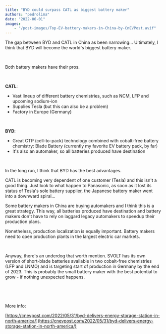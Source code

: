 ```yaml
---
title: "BYD could surpass CATL as biggest battery maker"
authors: "pedrolima"
date: "2022-06-01"
images: 
    - "/post-images/Top-EV-battery-makers-in-China-by-CnEVPost.avif"
---
```


The gap between BYD and CATL in China as been narrowing... Ultimately, I think that BYD will become the world's biggest battery maker.

 

Both battery makers have their pros.

 

**CATL**:

- Vast lineup of different battery chemistries, such as NCM, LFP and upcoming sodium-ion
- Supplies Tesla (but this can also be a problem)
- Factory in Europe (Germany)

 

**BYD**:

- Great CTP (cell-to-pack) technology combined with cobalt-free battery chemistry: Blade Battery (currently my favorite EV battery pack, by far)
- It's also an automaker, so all batteries produced have destination

 

In the long run, I think that BYD has the best advantages.

CATL is becoming very dependent of one customer (Tesla) and this isn't a good thing. Just look to what happen to Panasonic, as soon as it lost its status of Tesla's sole battery supplier, the Japanese battery maker went into a downward spiral...

Some battery makers in China are buying automakers and I think this is a great strategy. This way, all batteries produced have destination and battery makers don't have to rely on laggard legacy automakers to speedup their production plans.

Nonetheless, production localization is equally important. Battery makers need to open production plants in the largest electric car markets.

 

Anyway, there's an underdog that worth mention. SVOLT has its own version of short-blade batteries available in two cobalt-free chemistries (LFP and LNMO) and is targeting start of production in Germany by the end of 2023. This is probably the small battery maker with the best potential to grow - if nothing unexpected happens.

 

 

More info:

[https://cnevpost.com/2022/05/31/byd-delivers-energy-storage-station-in-north-america/](https://cnevpost.com/2022/05/31/byd-delivers-energy-storage-station-in-north-america/)
